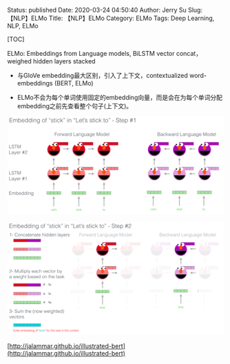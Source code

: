 Status: published
Date: 2020-03-24 04:50:40
Author: Jerry Su
Slug: 【NLP】ELMo
Title: 【NLP】ELMo
Category: ELMo
Tags:  Deep Learning, NLP, ELMo

[TOC]

ELMo: Embeddings from Language models, BiLSTM vector concat，weighed hidden layers stacked

- 与GloVe embedding最大区别，引入了上下文，contextualized word-embeddings (BERT, ELMo)

- ELMo不会为每个单词使用固定的embedding向量，而是会在为每个单词分配embedding之前先查看整个句子(上下文)。

![elmo1](../images/ELMo/elmo1.png)

![elmo2](../images/ELMo/elmo2.png)

[http://jalammar.github.io/illustrated-bert](http://jalammar.github.io/illustrated-bert)
